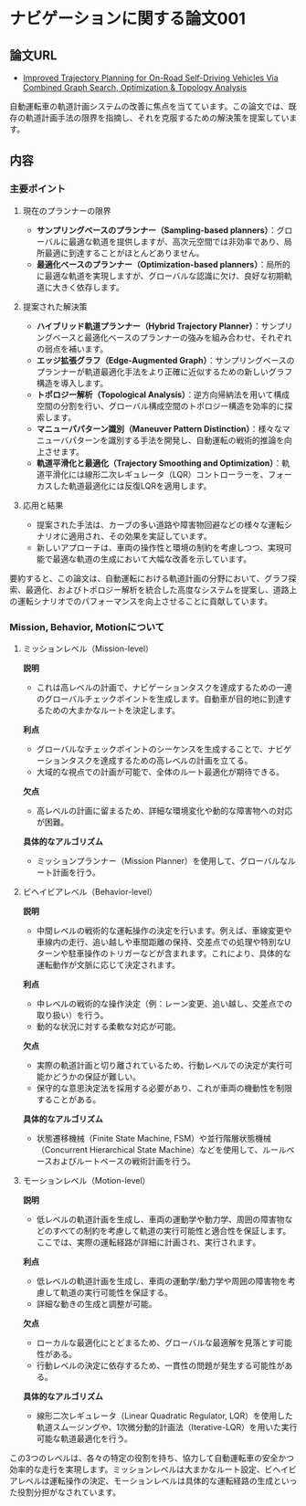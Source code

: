 # ナビゲーションに関する論文001

## 論文URL

- [Improved Trajectory Planning for On-Road Self-Driving Vehicles Via Combined Graph Search, Optimization & Topology Analysis](https://kilthub.cmu.edu/articles/thesis/Improved_Trajectory_Planning_for_On-Road_Self-Driving_Vehicles_Via_Combined_Graph_Search_Optimization_Topology_Analysis/6719960)

自動運転車の軌道計画システムの改善に焦点を当てています。この論文では、既存の軌道計画手法の限界を指摘し、それを克服するための解決策を提案しています。


## 内容

### 主要ポイント

1. 現在のプランナーの限界

   - **サンプリングベースのプランナー（Sampling-based planners）**：グローバルに最適な軌道を提供しますが、高次元空間では非効率であり、局所最適に到達することがほとんどありません。
   - **最適化ベースのプランナー（Optimization-based planners）**：局所的に最適な軌道を実現しますが、グローバルな認識に欠け、良好な初期軌道に大きく依存します。

2. 提案された解決策

   - **ハイブリッド軌道プランナー（Hybrid Trajectory Planner）**：サンプリングベースと最適化ベースのプランナーの強みを組み合わせ、それぞれの弱点を補います。
   - **エッジ拡張グラフ（Edge-Augmented Graph）**：サンプリングベースのプランナーが軌道最適化手法をより正確に近似するための新しいグラフ構造を導入します。
   - **トポロジー解析（Topological Analysis）**：逆方向帰納法を用いて構成空間の分割を行い、グローバル構成空間のトポロジー構造を効率的に探索します。
   - **マニューパパターン識別（Maneuver Pattern Distinction）**：様々なマニューバパターンを識別する手法を開発し、自動運転の戦術的推論を向上させます。
   - **軌道平滑化と最適化（Trajectory Smoothing and Optimization）**：軌道平滑化には線形二次レギュレータ（LQR）コントローラーを、フォーカスした軌道最適化には反復LQRを適用します。

3. 応用と結果

   - 提案された手法は、カーブの多い道路や障害物回避などの様々な運転シナリオに適用され、その効果を実証しています。
   - 新しいアプローチは、車両の操作性と環境の制約を考慮しつつ、実現可能で最適な軌道の生成において大幅な改善を示しています。


要約すると、この論文は、自動運転における軌道計画の分野において、グラフ探索、最適化、およびトポロジー解析を統合した高度なシステムを提案し、道路上の運転シナリオでのパフォーマンスを向上させることに貢献しています。


### Mission, Behavior, Motionについて

1. ミッションレベル（Mission-level）

   **説明**
   - これは高レベルの計画で、ナビゲーションタスクを達成するための一連のグローバルチェックポイントを生成します。自動車が目的地に到達するための大まかなルートを決定します。

   **利点**
   - グローバルなチェックポイントのシーケンスを生成することで、ナビゲーションタスクを達成するための高レベルの計画を立てる。
   - 大域的な視点での計画が可能で、全体のルート最適化が期待できる。

   **欠点**
   - 高レベルの計画に留まるため、詳細な環境変化や動的な障害物への対応が困難。

   **具体的なアルゴリズム**
   - ミッションプランナー（Mission Planner）を使用して、グローバルなルート計画を行う。

2. ビヘイビアレベル（Behavior-level）

   **説明**
   - 中間レベルの戦術的な運転操作の決定を行います。例えば、車線変更や車線内の走行、追い越しや車間距離の保持、交差点での処理や特別なUターンや駐車操作のトリガーなどが含まれます。これにより、具体的な運転動作が文脈に応じて決定されます。

   **利点**
   - 中レベルの戦術的な操作決定（例：レーン変更、追い越し、交差点での取り扱い）を行う。
   - 動的な状況に対する柔軟な対応が可能。

   **欠点**
   - 実際の軌道計画と切り離されているため、行動レベルでの決定が実行可能かどうかの保証が難しい。
   - 保守的な意思決定法を採用する必要があり、これが車両の機動性を制限することがある。

   **具体的なアルゴリズム**
   - 状態遷移機械（Finite State Machine, FSM）や並行階層状態機械（Concurrent Hierarchical State Machine）などを使用して、ルールベースおよびルートベースの戦術計画を行う。

3. モーションレベル（Motion-level）

   **説明**
   - 低レベルの軌道計画を生成し、車両の運動学や動力学、周囲の障害物などのすべての制約を考慮して軌道の実行可能性と適合性を保証します。ここでは、実際の運転経路が詳細に計画され、実行されます​​。

   **利点**
   - 低レベルの軌道計画を生成し、車両の運動学/動力学や周囲の障害物を考慮して軌道の実行可能性を保証する。
   - 詳細な動きの生成と調整が可能。

   **欠点**
   - ローカルな最適化にとどまるため、グローバルな最適解を見落とす可能性がある。
   - 行動レベルの決定に依存するため、一貫性の問題が発生する可能性がある。

   **具体的なアルゴリズム**
   - 線形二次レギュレータ（Linear Quadratic Regulator, LQR）を使用した軌道スムージングや、1次微分動的計画法（Iterative-LQR）を用いた実行可能な軌道最適化を行う。


この3つのレベルは、各々の特定の役割を持ち、協力して自動運転車の安全かつ効率的な走行を実現します。ミッションレベルは大まかなルート設定、ビヘイビアレベルは運転操作の決定、モーションレベルは具体的な運転経路の生成といった役割分担がなされています。
